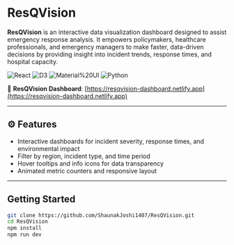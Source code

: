 # ResQVision

**ResQVision** is an interactive data visualization dashboard designed to assist emergency response analysis. It empowers policymakers, healthcare professionals, and emergency managers to make faster, data-driven decisions by providing insight into incident trends, response times, and hospital capacity.


![React](https://img.shields.io/badge/React-18.x-blue)
![D3](https://img.shields.io/badge/D3.js-7.x-orange)
![Material%20UI](https://img.shields.io/badge/MUI-%5E5.x-blueviolet)
![Python](https://img.shields.io/badge/Python-3.x-blue)

🔗 **ResQVision Dashboard**: [https://resqvision-dashboard.netlify.app](https://resqvision-dashboard.netlify.app)

---

## ⚙️ Features

- Interactive dashboards for incident severity, response times, and environmental impact
- Filter by region, incident type, and time period
- Hover tooltips and info icons for data transparency
- Animated metric counters and responsive layout

---

## Getting Started

```bash
git clone https://github.com/ShaunakJoshi1407/ResQVision.git
cd ResQVision
npm install
npm run dev
```
